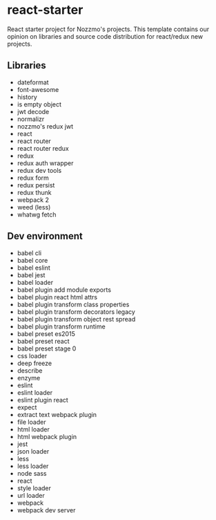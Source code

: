 # react-starter
React starter project for Nozzmo's projects. This template contains our opinion on libraries and source code distribution for react/redux new projects.

## Libraries
- dateformat
- font-awesome
- history
- is empty object
- jwt decode
- normalizr
- nozzmo's redux jwt
- react
- react router
- react router redux
- redux
- redux auth wrapper
- redux dev tools
- redux form
- redux persist
- redux thunk
- webpack 2
- weed (less)
- whatwg fetch

## Dev environment
- babel cli
- babel core
- babel eslint
- babel jest
- babel loader
- babel plugin add module exports
- babel plugin react html attrs
- babel plugin transform class properties
- babel plugin transform decorators legacy
- babel plugin transform object rest spread
- babel plugin transform runtime
- babel preset es2015
- babel preset react
- babel preset stage 0
- css loader
- deep freeze
- describe
- enzyme
- eslint
- eslint loader
- eslint plugin react
- expect
- extract text webpack plugin
- file loader
- html loader
- html webpack plugin
- jest
- json loader
- less
- less loader
- node sass
- react
- style loader
- url loader
- webpack
- webpack dev server
